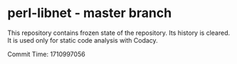 # perl-libnet - master branch

This repository contains frozen state of the repository.
Its history is cleared. It is used only for static code
analysis with Codacy.

Commit Time: 1710997056